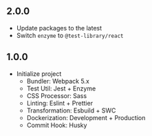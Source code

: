 ## 2.0.0

- Update packages to the latest
- Switch `enzyme` to `@test-library/react`

## 1.0.0

- Initialize project
    - Bundler: Webpack 5.x
    - Test Util: Jest + Enzyme
    - CSS Processor: Sass
    - Linting: Eslint + Prettier
    - Transformation: Esbuild + SWC
    - Dockerization: Development + Production
    - Commit Hook: Husky
